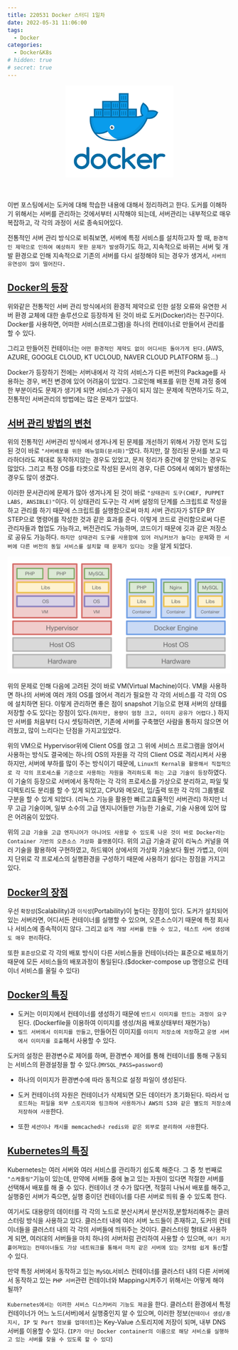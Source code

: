 ```yaml
---
title: 220531 Docker 스터디 1일차
date: 2022-05-31 11:06:00
tags:
  - Docker
categories:
  - Docker&K8s
# hidden: true
# secret: true
---
```


<div align="center">
  <img src="/images/post_images/220531_docker.png" alt="docker">
</div>

<br/>
<br/>

이번 포스팅에서는 도커에 대해 학습한 내용에 대해서 정리하려고 한다.
도커를 이해하기 위해서는 서버를 관리하는 것에서부터 시작해야 되는데, 서버관리는 내부적으로 매우 복잡하고, 각 각의 과정이 서로 종속되어있다.

전통적인 서버 관리 방식으로 비춰보면, 서버에 특정 서비스를 설치하고자 할 때, `환경적인 제약으로 인하여 예상하지 못한 문제가 발생`하기도 하고, 지속적으로 바뀌는 서버 및 개발 환경으로 인해 지속적으로 기존의 서버를 다시 설정해야 되는 경우가 생겨서, `서버의 유연성이 많이 떨어진다.`

## <ins><b>Docker의 등장</b></ins>

위와같은 전통적인 서버 관리 방식에서의 환경적 제약으로 인한 설정 오류와 유연한 서버 환경 교체에 대한 솔루션으로 등장하게 된 것이 바로 도커(Docker)라는 친구이다.
Docker를 사용하면, 어떠한 서비스(프로그램)을 하나의 컨테이너로 만들어서 관리를 할 수 있다.

그리고 만들어진 컨테이너는 `어떤 환경적인 제약도 없이 어디서든 돌아가게 된다.`(AWS, AZURE, GOOGLE CLOUD, KT UCLOUD, NAVER CLOUD PLATFORM 등...)

Docker가 등장하기 전에는 서버내에서 각 각의 서비스가 다른 버전의 Package를 사용하는 경우, 버전 변경에 있어 어려움이 있었다. 그로인해 배포를 위한 전체 과정 중에 한 부분이라도 문제가 생기게 되면 서비스가 구동이 되지 않는 문제에 직면하기도 하고, 전통적인 서버관리의 방법에는 많은 문제가 있었다.

## <ins><b>서버 관리 방법의 변천</b></ins>

위의 전통적인 서버관리 방식에서 생겨나게 된 문제를 개선하기 위해서 가장 먼저 도입된 것이 바로 `"서버배포를 위한 메뉴얼화(문서화)"`였다. 하지만, 잘 정리된 문서를 보고 따라하더라도 제대로 동작하지않는 경우도 있었고, 문저 정리가 중간에 잘 안되는 경우도 많았다. 그리고 특정 OS를 타겟으로 작성된 문서의 경우, 다른 OS에서 예외가 발생하는 경우도 많이 생겼다.

이러한 문서관리에 문제가 많아 생겨나게 된 것이 바로 `"상태관리 도구(CHEF, PUPPET LABS, ANSIBLE)"`이다. 이 상태관리 도구는 각 서버 설정의 단계를 스크립트로 작성을 하고 관리를 하기 때문에 스크립트를 실행함으로써 마치 서버 관리자가 STEP BY STEP으로 명령어를 작성한 것과 같은 효과를 준다.
이렇게 코드로 관리함으로써 다른 관리자들과 협업도 가능하고, 버전관리도 가능하며, 코드이기 때문에 깃과 같은 저장소로 공유도 가능하다. `하지만 상태관리 도구를 사용함에 있어 러닝커브가 높다는 문제`와 `한 서버에 다른 버전의 동일 서비스를 설치할 때 문제가 있다는 것`을 알게 되었다.

<div align="center">
  <img src="/images/post_images/220531_vm_docker.png" alt="VM과 Docker 비교">
</div>

<!-- more -->

위의 문제로 인해 다음에 고려된 것이 바로 VM(Virtual Machine)이다. VM을 사용하면 하나의 서버에 여러 개의 OS를 얹어서 격리가 필요한 각 각의 서비스를 각 각의 OS에 설치하면 된다.
이렇게 관리하면 좋은 점이 snapshot 기능으로 현재 서버의 상태를 저장할 수도 있다는 장점이 있다.(`하지만, 용량이 엄청 크고, 이미지 공유가 어렵다.`)
하지만 서버를 처음부터 다시 셋팅하려면, 기존에 서버를 구축했던 사람을 통하지 않으면 어려웠고, 많이 느리다는 단점을 가지고있었다.

위의 VM으로 Hypervisor위에 Client OS를 얹고 그 위에 서비스 프로그램을 얹어서 사용하는 방식도 결국에는 하나의 OS의 자원을 각 각의 Client OS로 격리시켜서 사용하지만, 서버에 부하를 많이 주는 방식이기 때문에, `Linux의 Kernal을 활용해서 직접적으로 각 각의 프로세스를 기준으로 사용하는 자원을 격리하도록 하는 고급 기술이 등장`하였다. 이 기술의 등장으로 서버에서 동작하는 각 각의 프로세스를 가상으로 분리하고, 파일 및 디렉토리도 분리를 할 수 있게 되었고, CPU와 메모리, 입/출력 또한 각 각의 그룹별로 구분을 할 수 있게 되었다. (리눅스 기능을 활용한 빠르고효율적인 서버관리)
하지만 너무 고급 기술이며, 일부 소수의 고급 엔지니어들만 가능한 기술로, 기술 사용에 있어 많은 어려움이 있었다.

위의 `고급 기술을 고급 엔지니어가 아니어도 사용할 수 있도록 나온 것이 바로 Docker라는 Container 기반의 오픈소스 가상화 플랫폼`이다. 위의 고급 기술과 같이 리눅스 커널을 여러 기술을 활용하여 구현하였고, 하드웨어 상에서의 가상화 기술보다 훨씬 가볍고, 이미지 단위로 각 프로세스의 실행환경을 구성하기 때문에 사용하기 쉽다는 장점을 가지고 있다.

## <ins><b>Docker의 장점</b></ins>

우선 `확장성`(Scalability)과 `이식성`(Portability)이 높다는 장점이 있다.
도커가 설치되어있는 서버라면, 어디서든 컨테이너를 실행할 수 있으며, 오픈소스이기 때문에 특정 회사나 서비스에 종속적이지 않다.
그리고 `쉽게 개발 서버를 만들 수 있고, 테스트 서버 생성에도 매우 편리`하다.

또한 `표준성`으로 각 각의 배포 방식이 다른 서비스들을 컨테이너라는 표준으로 배포하기 때문에 모든 서비스들의 배포과정이 통일된다.($docker-compose up 명령으로 컨테이너 서비스를 올릴 수 있다)

## <ins><b>Docker의 특징</b></ins>

- 도커는 이미지에서 컨테이너를 생성하기 때문에 `반드시 이미지를 만드는 과정이 요구`된다. (Dockerfile을 이용하여 이미지를 생성/처음 배포상태부터 재현가능)
- `빌드 서버에서 이미지를 만들고`, 만들어진 이미지를 `이미지 저장소에 저장`하고 `운영 서버에서 이미지를 호출`해서 사용할 수 있다.

도커의 설정은 환경변수로 제어를 하며, 환경변수 제어를 통해 컨테이너를 통해 구동되는 서비스의 환경설정을 할 수 있다.(`MYSQL_PASS=password`)

- 하나의 이미지가 환경변수에 따라 동적으로 설정 파일이 생성된다.

- 도커 컨테이너의 자원은 컨테이너가 삭제되면 모든 데이터가 초기화된다. 따라서 `업로드하는 파일을 외부 스토리지와 링크하여 사용하거나 AWS의 S3와 같은 별도의 저장소에 저장하여 사용`한다.

- 또한 `세션이나 캐시를 memcached나 redis와 같은 외부로 분리하여 사용`한다.

## <ins><b>Kubernetes의 특징</b></ins>

Kubernetes는 여러 서버와 여러 서비스를 관리하기 쉽도록 해준다.
그 중 첫 번째로 `"스케줄링"`기능이 있는데, 만약에 서버들 중에 놀고 있는 자원이 있다면 적절한 서버를 선택해서 배포를 해 줄 수 있다.
컨테이너 갯 수가 많다면, 적절히 나눠서 배포를 해주고, 실행중인 서버가 죽으면, 실행 중이던 컨테이너를 다른 서버로 띄워 줄 수 있도록 한다.

여기서도 대용량의 데이터를 각 각의 노드로 분산시켜서 분산저장,분할처리해주는 클러스터링 방식을 사용하고 있다. 클러스터 내에 여러 서버 노드들이 존재하고, 도커의 컨테이너들을 클러스터 내의 각 각의 서버들에 띄워주는 것이다.
클러스터링 형태로 사용하게 되면, 여러대의 서버들을 마치 하나의 서버처럼 관리하여 사용할 수 있으며, `여기 저기 흩어져있는 컨테이너들도 가상 네트워크를 통해서 마치 같은 서버에 있는 것처럼 쉽게 통신`할 수 있다.

만약 특정 서버에서 동작하고 있는 `MySQL`서비스 컨테이너를 클러스터 내의 다른 서버에서 동작하고 있는 `PHP 서버`관련 컨테이너와 Mapping시켜주기 위해서는 어떻게 해야 될까?

`Kubernetes에서는 이러한 서비스 디스커버리 기능도 제공`을 한다.
클러스터 환경에서 특정 컨테이너가 어느 노드(서버)에서 실행중인지 알 수 있으며, 이러한 정보(`컨테이너 생성/중지시, IP 및 Port 정보를 업데이트`)는 Key-Value 스토리지에 저장이 되며, 내부 DNS 서버를 이용할 수 있다. (`IP가 아닌 Docker container의 이름으로 해당 서비스를 실행하고 있는 서버를 찾을 수 있도록 할 수 있다`)
